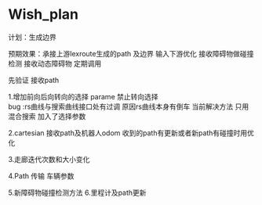 # Wish_plan
计划：生成边界

预期效果：承接上游lexroute生成的path 及边界  输入下游优化   接收障碍物做碰撞检测 
接收动态障碍物  定期调用

先验证 接收path

1.增加前向后向转向的选择 parame 禁止转向选择  
bug :rs曲线与搜索曲线接口处有过调 原因rs曲线本身有倒车  当前解决方法 只用混合搜索 加入了选择参数

2.cartesian 接收path及机器人odom    收到的path有更新或者新path有碰撞时用优化

3.走廊迭代次数和大小变化

4.Path 传输  车辆参数



5.新障碍物碰撞检测方法
6.里程计及path更新